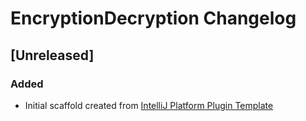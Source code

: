 <!-- Keep a Changelog guide -> https://keepachangelog.com -->

# EncryptionDecryption Changelog

## [Unreleased]
### Added
- Initial scaffold created from [IntelliJ Platform Plugin Template](https://github.com/JetBrains/intellij-platform-plugin-template)
